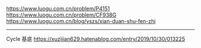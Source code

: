 https://www.luogu.com.cn/problem/P4151
https://www.luogu.com.cn/problem/CF938G
https://www.luogu.com.cn/blog/yszs/xian-duan-shu-fen-zhi

---

Cycle 基底
https://xuzijian629.hatenablog.com/entry/2019/10/30/013225
